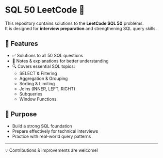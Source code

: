 # SQL 50 LeetCode 🚀

This repository contains solutions to the **LeetCode SQL 50** problems.  
It is designed for **interview preparation** and strengthening SQL query skills.  

## 📌 Features
- ✅ Solutions to all 50 SQL questions  
- 📝 Notes & explanations for better understanding  
- 🔍 Covers essential SQL topics:
  - SELECT & Filtering  
  - Aggregation & Grouping  
  - Sorting & Limiting  
  - Joins (INNER, LEFT, RIGHT)  
  - Subqueries  
  - Window Functions  

## 🎯 Purpose
- Build a strong SQL foundation  
- Prepare effectively for technical interviews  
- Practice with real-world query patterns  

---

💡 Contributions & improvements are welcome!
